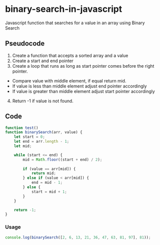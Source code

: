 # binary-search-in-javascript
Javascript function that searches for a value in an array using Binary Search

## Pseudocode
1. Create a function that accepts a sorted array and a value
2. Create a start and end pointer
3. Create a loop that runs as long as start pointer comes before the right pointer.
  * Compare value with middle element, if equal return mid.
  * If value is less than middle element adjust end pointer accordingly
  * If value is greater than middle element adjust start pointer accordingly
4. Return -1 if value is not found.

## Code
```javascript
function test() 
function binarySearch(arr, value) {
    let start = 0;
    let end = arr.length - 1;
    let mid;

    while (start <= end) {
        mid = Math.floor((start + end) / 2);
        
        if (value == arr[mid]) {
            return mid;
        } else if (value < arr[mid]) {
            end = mid - 1;
        } else {
            start = mid + 1;
        }
    }

    return -1;
}
```

### Usage
```javascript
console.log(binarySearch([2, 6, 13, 21, 36, 47, 63, 81, 97], 81));
```
